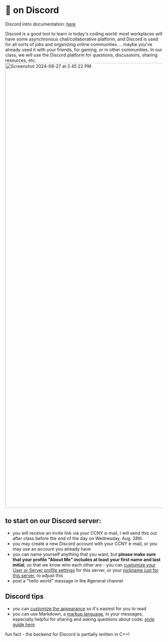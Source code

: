 # 👾 on Discord

Discord intro documentation: [here](https://support.discord.com/hc/en-us/articles/360045138571-Beginner-s-Guide-to-Discord)

Discord is a good tool to learn in today's coding world: most workplaces will have some asynchronous chat/collaborative platform, and Discord is used for all sorts of jobs and organizing online communities ... maybe you've already used it with your friends, for gaming, or in other communities. In our class, we will use the Discord platform for questions, discussions, sharing resources, etc: 
<img width="1425" alt="Screenshot 2024-08-27 at 3 45 22 PM" src="https://github.com/user-attachments/assets/b5c31abe-f0ba-4e06-83eb-467817c33b8e">


## to start on our Discord server:
  - you will receive an invite link via your CCNY e-mail, I will send this out after class before the end of the day on Wednesday, Aug. 28th.
  - you may create a new Discord account with your CCNY e-mail, or you may use an account you already have
  - you can name yourself anything that you want, but **please make sure that your profile "About Me" includes at least your first name and last initial**, so that we know who each other are - you can [customize your User or Server profile settings](https://support.discord.com/hc/en-us/articles/4409388345495-Server-Profiles#h_01FGCPP3V7BS1QVCQQZ2YC0RXB) for this server, or your [nickname just for this server](https://support.discord.com/hc/en-us/articles/219070107-Server-Nicknames), to adjust this
  - post a "hello world" message in the #general channel

## Discord tips
  - you can [customize the appearance](https://support.discord.com/hc/en-us/articles/207260127-How-can-I-change-Discord-s-appearance-theme-) so it's easiest for you to read
  - you can use Markdown, a [markup language](https://www.markdownguide.org/getting-started/), in your messages, especially helpful for sharing and asking questions about code: [style guide here](https://support.discord.com/hc/en-us/articles/210298617-Markdown-Text-101-Chat-Formatting-Bold-Italic-Underline-)

fun fact - the backend for Discord is partially written in C++!
